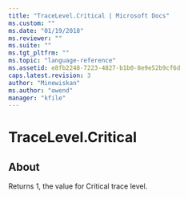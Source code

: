 ```yaml
---
title: "TraceLevel.Critical | Microsoft Docs"
ms.custom: ""
ms.date: "01/19/2018"
ms.reviewer: ""
ms.suite: ""
ms.tgt_pltfrm: ""
ms.topic: "language-reference"
ms.assetid: e8fb2248-7223-4827-b1b0-8e9e52b9cf6d
caps.latest.revision: 3
author: "Minewiskan"
ms.author: "owend"
manager: "kfile"
---
```

# TraceLevel.Critical
## About  
Returns 1, the value for Critical trace level.  
